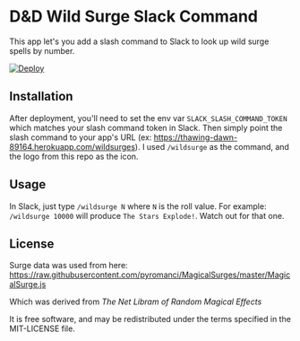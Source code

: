 # D&D Wild Surge Slack Command

This app let's you add a slash command to Slack to look up wild surge spells by number.

[![Deploy](https://www.herokucdn.com/deploy/button.svg)](https://heroku.com/deploy?template=https://github.com/lookitsatravis/dnd-wildsurge-slack)

## Installation

After deployment, you'll need to set the env var `SLACK_SLASH_COMMAND_TOKEN` which matches your slash command token in Slack. Then simply point the slash command to your app's URL (ex: https://thawing-dawn-89164.herokuapp.com/wildsurges). I used `/wildsurge` as the command, and the logo from this repo as the icon.

## Usage

In Slack, just type `/wildsurge N` where `N` is the roll value. For example: `/wildsurge 10000` will produce `The Stars Explode!`. Watch out for that one.

## License

Surge data was used from here: https://raw.githubusercontent.com/pyromanci/MagicalSurges/master/MagicalSurge.js

Which was derived from *The Net Libram of Random Magical Effects*

It is free software, and may be redistributed under the terms specified in the MIT-LICENSE file.

